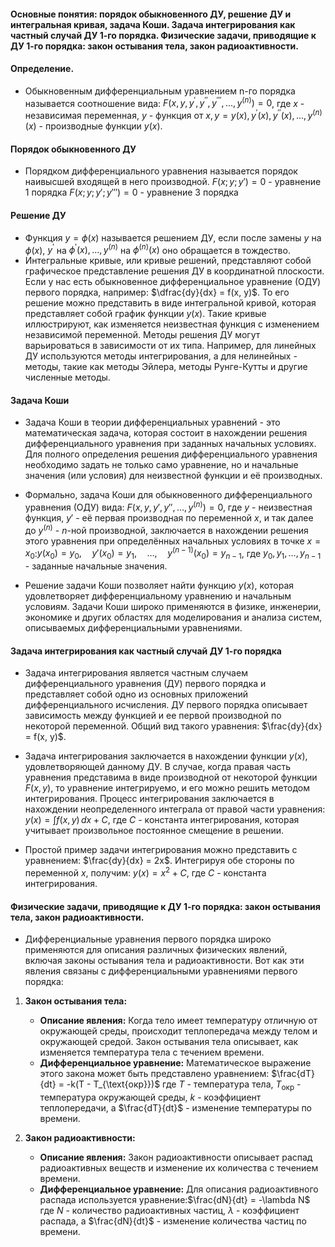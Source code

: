 #### Основные понятия: порядок обыкновенного ДУ, решение ДУ и интегральная кривая, задача Коши. Задача интегрирования как частный случай ДУ 1-го порядка. Физические задачи, приводящие к ДУ 1-го порядка: закон остывания тела, закон радиоактивности.


#### Определение. 
- Обыкновенным дифференциальным уравнением n-го порядка называется соотношение вида: $F(x, y, y^{'}, y^{''}, y^{'''}, ..., y^{(n)}) = 0$, где $x$ - независимая переменная, $y$ - функция от $x, y = y(x), y^{'}(x), y^{''}(x), ..., y^{(n)}(x)$ - производные функции $y(x)$. 
#### Порядок обыкновенного ДУ
- Порядком дифференциального уравнения называется порядок наивысшей входящей в него производной.
$F(x; y; y') = 0$ - уравнение 1 порядка
$F(x; y; y'; y''') = 0$ - уравнение 3 порядка

#### Решение ДУ
- Функция $y = \phi (x)$ называется решением ДУ, если после замены $y$ на $\phi(x)$, $y^{'}$ на $\phi^{'}(x), ..., y^{(n)}$ на $\phi^{(n)}(x)$ оно обращается в тождество.
- Интегральные кривые, или кривые решений, представляют собой графическое представление решения ДУ в координатной плоскости. Если у нас есть обыкновенное дифференциальное уравнение (ОДУ) первого порядка, например: $\dfrac{dy}{dx} = f(x, y)$. То его решение можно представить в виде интегральной кривой, которая представляет собой график функции $y(x)$. Такие кривые иллюстрируют, как изменяется неизвестная функция с изменением независимой переменной.  Методы решения ДУ могут варьироваться в зависимости от их типа. Например, для линейных ДУ используются методы интегрирования, а для нелинейных - методы, такие как методы Эйлера, методы Рунге-Кутты и другие численные методы.
#### Задача Коши
- Задача Коши в теории дифференциальных уравнений - это математическая задача, которая состоит в нахождении решения дифференциального уравнения при заданных начальных условиях. Для полного определения решения дифференциального уравнения необходимо задать не только само уравнение, но и начальные значения (или условия) для неизвестной функции и её производных.

 - Формально, задача Коши для обыкновенного дифференциального уравнения (ОДУ) вида: $F(x, y, y', y'', \ldots, y^{(n)}) = 0$, где $y$ - неизвестная функция, $y'$ - её первая производная по переменной $x$, и так далее до $y^{(n)}$ - $n$-ной производной, заключается в нахождении решения этого уравнения при определённых начальных условиях в точке $x = x_0$:$y(x_0) = y_0, \quad y'(x_0) = y_1, \quad \ldots, \quad y^{(n-1)}(x_0) = y_{n-1}$, где $y_0, y_1, \ldots, y_{n-1}$ - заданные начальные значения.

- Решение задачи Коши позволяет найти функцию $y(x)$, которая удовлетворяет дифференциальному уравнению и начальным условиям. Задачи Коши широко применяются в физике, инженерии, экономике и других областях для моделирования и анализа систем, описываемых дифференциальными уравнениями.
#### Задача интегрирования как частный случай ДУ 1-го порядка
 - Задача интегрирования является частным случаем дифференциального уравнения (ДУ) первого порядка и представляет собой одно из основных приложений дифференциального исчисления. ДУ первого порядка описывает зависимость между функцией и ее первой производной по некоторой переменной. Общий вид такого уравнения: $\frac{dy}{dx} = f(x, y)$. 
 - Задача интегрирования заключается в нахождении функции $y(x)$, удовлетворяющей данному ДУ. В случае, когда правая часть уравнения представима в виде производной от некоторой функции $F(x, y)$, то уравнение интегрируемо, и его можно решить методом интегрирования. Процесс интегрирования заключается в нахождении неопределенного интеграла от правой части уравнения: $y(x) = \int f(x, y) \, dx + C$, где $C$ - константа интегрирования, которая учитывает произвольное постоянное смещение в решении.

- Простой пример задачи интегрирования можно представить с уравнением: $\frac{dy}{dx} = 2x$. Интегрируя обе стороны по переменной $x$, получим: $y(x) = x^2 + C$, где $C$ - константа интегрирования.
#### Физические задачи, приводящие к ДУ 1-го порядка: закон остывания тела, закон радиоактивности.

- Дифференциальные уравнения первого порядка широко применяются для описания различных физических явлений, включая законы остывания тела и радиоактивности. Вот как эти явления связаны с дифференциальными уравнениями первого порядка:

1. **Закон остывания тела:**
   - **Описание явления:** Когда тело имеет температуру отличную от окружающей среды, происходит теплопередача между телом и окружающей средой. Закон остывания тела описывает, как изменяется температура тела с течением времени.
   - **Дифференциальное уравнение:** Математическое выражение этого закона может быть представлено уравнением: $\frac{dT}{dt} = -k(T - T_{\text{окр}})$
     где $T$ - температура тела, $T_{\text{окр}}$ - температура окружающей среды, $k$ - коэффициент теплопередачи, а $\frac{dT}{dt}$ - изменение температуры по времени.

2. **Закон радиоактивности:**
   - **Описание явления:** Закон радиоактивности описывает распад радиоактивных веществ и изменение их количества с течением времени.
   - **Дифференциальное уравнение:** Для описания радиоактивного распада используется уравнение:$\frac{dN}{dt} = -\lambda N$
     где $N$ - количество радиоактивных частиц, $\lambda$ - коэффициент распада, а $\frac{dN}{dt}$ - изменение количества частиц по времени.